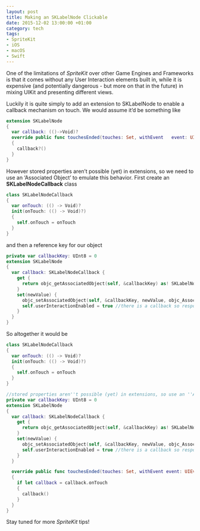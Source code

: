 ```yaml
---
layout: post
title: Making an SKLabelNode Clickable
date: 2015-12-02 13:00:00 +01:00
category: tech
tags:
- SpriteKit
- iOS
- macOS
- Swift
---
```

One of the limitations of *SpriteKit* over other Game Engines and Frameworks is that it comes without any User Interaction elements built in, while it is expensive (and potentially dangerous - but more on that in the future) in mixing UIKit and presenting different views.

Luckily it is quite simply to add an extension to SKLabelNode to enable a callback mechanism on touch. We would assume it’d be something like

```swift
extension SKLabelNode
{
  var callback: (()->Void)?
  override public func touchesEnded(touches: Set, withEvent   event: UIEvent?)
  {
    callback?()
  }
}
```

However stored properties aren’t possible (yet) in extensions, so we need to use an ‘Associated Object’ to emulate this behavior. First create an **SKLabelNodeCallback** class

```swift
class SKLabelNodeCallback
{
  var onTouch: (() -> Void)?
  init(onTouch: (() -> Void)?)
  {
    self.onTouch = onTouch
  }
}
```

and then a reference key for our object

```swift
private var callbackKey: UInt8 = 0
extension SKLabelNode
{
  var callback: SKLabelNodeCallback {
    get {
      return objc_getAssociatedObject(self, &callbackKey) as! SKLabelNodeCallback
    }
    set(newValue) {
      objc_setAssociatedObject(self, &callbackKey, newValue, objc_AssociationPolicy.OBJC_ASSOCIATION_RETAIN)
      self.userInteractionEnabled = true //there is a callback so respond to UI input
    }
  }
}
```

So altogether it would be

```swift
class SKLabelNodeCallback
{
  var onTouch: (() -> Void)?
  init(onTouch: (() -> Void)?)
  {
    self.onTouch = onTouch
  }
}

//stored properties aren''t possible (yet) in extensions, so use an ''Associated Object'' to emulate this behavior
private var callbackKey: UInt8 = 0
extension SKLabelNode
{
  var callback: SKLabelNodeCallback {
    get {
      return objc_getAssociatedObject(self, &callbackKey) as! SKLabelNodeCallback
    }
    set(newValue) {
      objc_setAssociatedObject(self, &callbackKey, newValue, objc_AssociationPolicy.OBJC_ASSOCIATION_RETAIN)
      self.userInteractionEnabled = true //there is a callback so respond to UI input
    }
  }

  override public func touchesEnded(touches: Set, withEvent event: UIEvent?)
  {
    if let callback = callback.onTouch
    {
      callback()
    }
  }
}
```

Stay tuned for more *SpriteKit* tips!
